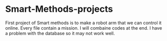 # Smart-Methods-projects
First project of Smart methods is to make a robot arm that we can control it online.
Every file contain a mission.
I will combaine codes at the end.
I have a problem with the database so it may not work well.
